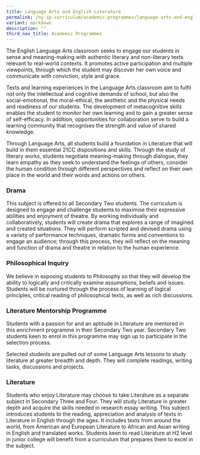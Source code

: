 ```yaml
---
title: Language Arts and English Literature
permalink: /ny-ip-curriculum/academic-programmes/language-arts-and-english-literature/
variant: markdown
description: ""
third_nav_title: Academic Programmes
---
```

The English Language Arts classroom seeks to engage our students in sense and meaning-making with authentic literary and non-literary texts relevant to real-world contexts. It promotes active participation and multiple viewpoints, through which the student may discover her own voice and communicate with conviction, style and grace. 

Texts and learning experiences in the Language Arts classroom aim to fulfil not only the intellectual and cognitive demands of school, but also the social-emotional, the moral-ethical, the aesthetic and the physical needs and readiness of our students. The development of metacognitive skills enables the student to monitor her own learning and to gain a greater sense of self-efficacy. In addition, opportunities for collaboration serve to build a learning community that recognises the strength and value of shared knowledge. 

Through Language Arts, all students build a foundation in Literature that will build in them essential 21CC dispositions and skills. Through the study of literary works, students negotiate meaning-making through dialogue, they learn empathy as they seek to understand the feelings of others, consider the human condition through different perspectives and reflect on their own place in the world and their words and actions on others.

### Drama 

This subject is offered to all Secondary Two students. The curriculum is designed to engage and challenge students to maximise their expressive abilities and enjoyment of theatre. By working individually and collaboratively, students will create drama that explores a range of imagined and created situations. They will perform scripted and devised drama using a variety of performance techniques, dramatic forms and conventions to engage an audience; through this process, they will reflect on the meaning and function of drama and theatre in relation to the human experience.

### Philosophical Inquiry 

We believe in exposing students to Philosophy so that they will develop the ability to logically and critically examine assumptions, beliefs and issues. Students will be nurtured through the process of learning of logical principles, critical reading of philosophical texts, as well as rich discussions. 

### Literature Mentorship Programme

Students with a passion for and an aptitude in Literature are mentored in this enrichment programme in their Secondary Two year. Secondary Two students keen to enrol in this programme may sign up to participate in the selection process. 

Selected students are pulled out of some Language Arts lessons to study literature at greater breadth and depth. They will complete readings, writing tasks, discussions and projects.

### Literature 

Students who enjoy Literature may choose to take Literature as a separate subject in Secondary Three and Four. They will study Literature in greater depth and acquire the skills needed in research essay writing. This subject introduces students to the reading, appreciation and analysis of texts in Literature in English through the ages. It includes texts from around the world, from American and European Literature to African and Asian writing in English and translated works. Students keen to read Literature at H2 level in junior college will benefit from a curriculum that prepares them to excel in the subject.